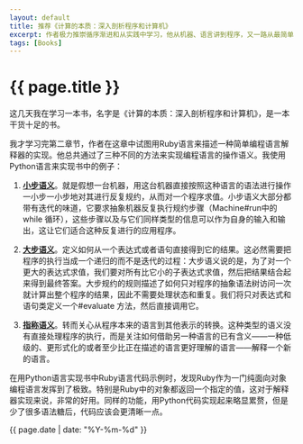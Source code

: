 ```yaml
---
layout: default
title: 推荐《计算的本质：深入剖析程序和计算机》
excerpt: 作者极力推崇循序渐进和从实践中学习，他从机器、语言讲到程序，又一路从最简单的机器（有限自动机）过渡到复杂的机器（图灵机），从设计实现简单的编程语言到极简的机器，而后又推理所谓“不可能”解决的问题，为读者完美打造了轻松有趣的阅读体验。
tags: [Books]
---
```

{{ page.title }}
================
这几天我在学习一本书，名字是《计算的本质：深入剖析程序和计算机》，是一本干货十足的书。

我才学习完第二章节，作者在这章中试图用Ruby语言来描述一种简单编程语言解释器的实现。他总共通过了三种不同的方法来实现编程语言的操作语义。我使用Python语言来实现书中的例子：

1. [**小步语义**](https://github.com/cforth/toys/blob/master/Simple/Machine2.3.1-2.py)。就是假想一台机器，用这台机器直接按照这种语言的语法进行操作一小步一小步地对其进行反复规约，从而对一个程序求值。小步语义大部分都带有迭代的味道，它要求抽象机器反复执行规约步骤（Machine#run中的 while 循环），这些步骤以及与它们同样类型的信息可以作为自身的输入和输出，这让它们适合这种反复进行的应用程序。

2. [**大步语义**](https://github.com/cforth/toys/blob/master/Simple/Evaluate2.3.2.py)。定义如何从一个表达式或者语句直接得到它的结果。这必然需要把程序的执行当成一个递归的而不是迭代的过程：大步语义说的是，为了对一个更大的表达式求值，我们要对所有比它小的子表达式求值，然后把结果结合起来得到最终答案。大步规约的规则描述了如何只对程序的抽象语法树访问一次就计算出整个程序的结果，因此不需要处理状态和重复。我们将只对表达式和语句类定义一个#evaluate 方法，然后直接调用它。

3. [**指称语义**](https://github.com/cforth/toys/blob/master/Simple/Denotation2.4.py)。转而关心从程序本来的语言到其他表示的转换。这种类型的语义没有直接处理程序的执行，而是关注如何借助另一种语言的已有含义——一种低级的、更形式化的或者至少比正在描述的语言更好理解的语言——解释一个新的语言。

在用Python语言实现书中Ruby语言代码示例时，发现Ruby作为一门纯面向对象编程语言发挥到了极致。特别是Ruby中的对象都返回一个指定的值，这对于解释器实现来说，非常的好用。同样的功能，用Python代码实现起来略显累赘，但是少了很多语法糖后，代码应该会更清晰一点。

{{ page.date | date: "%Y-%m-%d" }}
